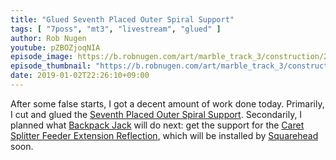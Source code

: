 ```yaml
---
title: "Glued Seventh Placed Outer Spiral Support"
tags: [ "7poss", "mt3", "livestream", "glued" ]
author: Rob Nugen
youtube: pZBOZjoqNIA
episode_image: https://b.robnugen.com/art/marble_track_3/construction/2019/2019_Jan_02_seventh_placed_outer_spiral_support.jpg
episode_thumbnail: "https://b.robnugen.com/art/marble_track_3/construction/2019/thumbs/2019_Jan_02_seventh_placed_outer_spiral_support.jpg"
date: 2019-01-02T22:26:10+09:00
---
```


After some false starts, I got a decent amount of work done today.
Primarily, I cut and glued the
[Seventh Placed Outer Spiral Support](/parts/007p_seventh-placed-outer-spiral-support/).  Secondarily, I
planned what [Backpack Jack](/w/bpj) will do next: get the support for
the [Caret Splitter Feeder Extension Reflection](/parts/caret-splitter-feeder-extension-reflection/), which will
be installed by [Squarehead](/w/square) soon.

